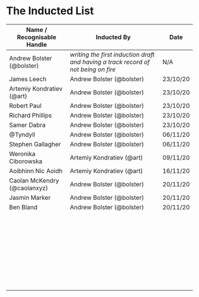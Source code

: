 # The Inducted List

| Name / Recognisable Handle | Inducted By                                                  | Date     |
| -------------------------- | ------------------------------------------------------------ | -------- |
| Andrew Bolster (@bolster)  | _writing the first induction draft and having a track record of not being on fire_ | N/A      |
| James Leech                | Andrew Bolster (@bolster)                                    | 23/10/20 |
| Artemiy Kondratiev (@art)  | Andrew Bolster (@bolster)                                    | 23/10/20 |
| Robert Paul                | Andrew Bolster (@bolster)                                    | 23/10/20 |
| Richard Phillips           | Andrew Bolster (@bolster)                                    | 23/10/20 |
| Samer Dabra                | Andrew Bolster (@bolster)                                    | 23/10/20 |
| @Tyndyll                   | Andrew Bolster (@bolster)                                    | 06/11/20 |
| Stephen Gallagher          | Andrew Bolster (@bolster)                                    | 06/11/20 |
| Weronika Ciborowska        | Artemiy Kondratiev (@art)                                    | 09/11/20 |
| Aoibhinn Nic Aoidh         | Artemiy Kondratiev (@art)                                    | 16/11/20 |
| Caolan McKendry (@caolanxyz)| Andrew Bolster (@bolster)                                    | 20/11/20 |
| Jasmin Marker              | Andrew Bolster (@bolster)                                    | 20/11/20 |
| Ben Bland                  | Andrew Bolster (@bolster)                                    | 20/11/20 |
|                            |                                                              |          |
|                            |                                                              |          |
|                            |                                                              |          |
|                            |                                                              |          |
|                            |                                                              |          |
|                            |                                                              |          |
|                            |                                                              |          |
|                            |                                                              |          |
|                            |                                                              |          |
|                            |                                                              |          |
|                            |                                                              |          |
|                            |                                                              |          |
|                            |                                                              |          |
|                            |                                                              |          |
|                            |                                                              |          |
|                            |                                                              |          |
|                            |                                                              |          |
|                            |                                                              |          |
|                            |                                                              |          |
|                            |                                                              |          |
|                            |                                                              |          |
|                            |                                                              |          |
|                            |                                                              |          |
|                            |                                                              |          |
|                            |                                                              |          |
|                            |                                                              |          |
|                            |                                                              |          |
|                            |                                                              |          |
|                            |                                                              |          |
|                            |                                                              |          |
|                            |                                                              |          |
|                            |                                                              |          |
|                            |                                                              |          |
|                            |                                                              |          |
|                            |                                                              |          |

